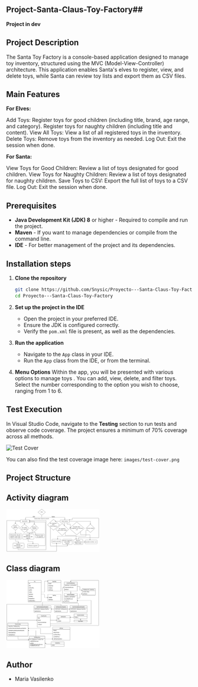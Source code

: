 ## Project-Santa-Claus-Toy-Factory##

**Project in dev**

## Project Description
The Santa Toy Factory is a console-based application designed to manage toy inventory, structured using the MVC (Model-View-Controller) architecture. This application enables Santa's elves to register, view, and delete toys, while Santa can review toy lists and export them as CSV files.

## Main Features

**For Elves:**

Add Toys:
Register toys for good children (including title, brand, age range, and category).
Register toys for naughty children (including title and content).
View All Toys:
View a list of all registered toys in the inventory.
Delete Toys:
Remove toys from the inventory as needed.
Log Out:
Exit the session when done.

**For Santa:**

View Toys for Good Children:
Review a list of toys designated for good children.
View Toys for Naughty Children:
Review a list of toys designated for naughty children.
Save Toys to CSV:
Export the full list of toys to a CSV file.
Log Out:
Exit the session when done.


## Prerequisites
- **Java Development Kit (JDK) 8** or higher - Required to compile and run the project.
- **Maven** - If you want to manage dependencies or compile from the command line.
- **IDE** - For better management of the project and its dependencies.

## Installation steps
1. **Clone the repository**
    ```bash
    git clone https://github.com/Snysic/Proyecto---Santa-Claus-Toy-Factory.git
    cd Proyecto---Santa-Claus-Toy-Factory
    ```

2. **Set up the project in the IDE**
    - Open the project in your preferred IDE.
    - Ensure the JDK is configured correctly.
    - Verify the `pom.xml` file is present, as well as the dependencies.

3. **Run the application**
    - Navigate to the `App` class in your IDE.
    - Run the `App` class from the IDE, or from the terminal.

4. **Menu Options**
    Within the app, you will be presented with various options to manage toys . You can add, view, delete, and filter toys. Select the number corresponding to the option you wish to choose, ranging from 1 to 6.

## Test Execution

In Visual Studio Code, navigate to the **Testing** section to run tests and observe code coverage. The project ensures a minimum of 70% coverage across all methods.

<img src="images/test-cover.png" alt="Test Cover" width="30%">

You can also find the test coverage image here: `images/test-cover.png`

## Project Structure

## Activity diagram

<img src="src/main/java/newyearproject/image/Diagrama activity.drawio.png" alt="Activity diagram" width="50%">

## Class diagram

<img src="src/main/java/newyearproject/image/Santa.drawio.png" alt="Class diagram" width="50%">

## Author
- Maria Vasilenko


